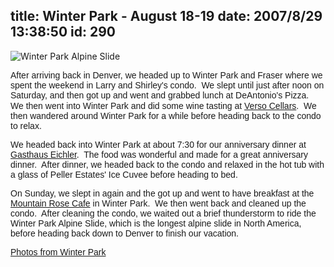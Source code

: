 title: Winter Park - August 18-19
date: 2007/8/29 13:38:50
id: 290
---
![Winter Park Alpine Slide](/journal_images/mini-DSC01122-journal.jpg)

<font face="Arial">After arriving back in Denver, we headed up to Winter Park and Fraser where we spent the weekend in Larry and Shirley's condo.  We slept until just after noon on Saturday, and then got up and went and grabbed lunch at DeAntonio's Pizza.  We then went into Winter Park and did some wine tasting at [Verso Cellars](http://www.versocellars.com/index.htm). </font> <font face="Arial">We then wandered around Winter Park for a while before heading back to the condo to relax. </font>

<font face="Arial">We headed back into Winter Park at about 7:30 for our anniversary dinner at [Gasthaus Eichler](http://gasthauseichler.com/restaurant.html).  The food was wonderful and made for a great anniversary dinner.  After dinner, we headed back to the condo and relaxed in the hot tub with a glass of Peller Estates' Ice Cuvee before heading to bed.</font>

<font face="Arial">On Sunday, we slept in again and the got up and went to have breakfast at the [Mountain Rose Cafe](http://www.mountainrosecafe.com/) in Winter Park.  We then went back and cleaned up the condo.  After cleaning the condo, we waited out a brief thunderstorm to ride the Winter Park Alpine Slide, which is the longest alpine slide in North America, before heading back down to Denver to finish our vacation.</font>

<font face="Arial">[Photos from Winter Park](PhotoAlbum.aspx?ID=WINTERPARK0807)</font>